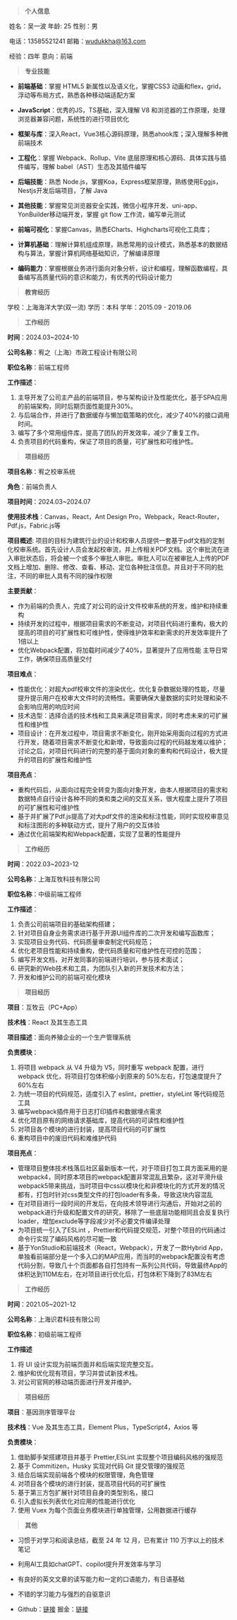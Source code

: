 > **个人信息**

​	姓名：吴一波                  	年龄:  25                            	性别：男

​	电话：13585521241            邮箱：wudukkha@163.com 

​	经验：四年                       意向：前端 

> **专业技能**

- **前端基础**：掌握 HTML5 新属性以及语义化，掌握CSS3 动画和flex，grid，浮动等布局方式，熟悉各种移动端适配方案

- **JavaScript**：优秀的JS，TS基础，深入理解 V8 和浏览器的工作原理，处理浏览器兼容问题，系统性的进行项目优化

- **框架与库**：深入React，Vue3核心源码原理，熟悉ahook库；深入理解多种微前端技术

- **工程化**：掌握 Webpack、Rollup、Vite 底层原理和核心源码、具体实践与插件编写，理解 babel（AST）生态及其插件编写

- **后端技能**：熟悉 Node.js，掌握Koa，Express框架原理，熟练使用Eggjs，Nestjs开发后端项目，了解 Java

- **其他技能**：掌握常见浏览器安全实践，微信小程序开发、uni-app、YonBuilder移动端开发，掌握 git flow 工作流，编写单元测试

- **前端可视化**：掌握Canvas，熟悉ECharts、Highcharts可视化工具库；

- **计算机基础**：理解计算机组成原理，熟悉常用的设计模式，熟悉基本的数据结构与算法，掌握计算机网络基础知识，了解编译原理

- **编码能力**：掌握根据业务进行面向对象分析，设计和编程，理解函数编程，具备编写高质量代码的意识和能力，有优秀的代码设计能力

> **教育经历**

学校：上海海洋大学(双一流)       学历：本科          学年：2015.09 - 2019.06

> **工作经历**

**时间**：2024.03~2024-10

**公司名称**：宥之（上海）市政工程设计有限公司

**职位名称**：前端工程师

**工作描述**：

1. 主导开发了公司主产品的前端项目，参与架构设计及性能优化，基于SPA应用的前端架构，同时后期页面性能提升30%。
2. 与后端合作，并进行了数据缓存与懒加载策略的优化，减少了40%的接口调用时间。
3. 编写了多个常用组件库，提高了团队的开发效率，减少了重复工作。
4. 负责项目的代码重构，保证了项目的质量，可扩展性和可维护性。

> **项目经历**	

**项目名称**：宥之校审系统

**角色**：前端负责人

**项目时间**：2024.03~2024.07

**使用技术栈**：Canvas，React，Ant Design Pro，Webpack，React-Router，Pdf.js，Fabric.js等

**项目概述**: 项目的目标为建筑行业的设计和校审人员提供一套基于pdf文档的定制化校审系统。首先设计人员会发起校审流，并上传相关PDF文档。这个审批流在进入审批状态后，将会被一个或多个审批人审批。审批人可以在被审批人上传的PDF文档上增加、删除、修改、查看、移动、定位各种批注信息。并且对于不同的批注，不同的审批人具有不同的操作权限

**主要贡献**：

- 作为前端的负责人，完成了对公司的设计文件校审系统的开发，维护和持续重构
- 持续开发的过程中，根据项目需求的不断变动，对项目代码进行重构，极大的提高的项目的可扩展性和可维护性，使得维护效率和新需求的开发效率提升了1倍以上
- 优化Webpack配置，将加载时间减少了40%，显著提升了应用性能
  主导日常工作，确保项目高质量交付

**项目难点**：

- 性能优化：对超大pdf校审文件的渲染优化，优化复杂数据处理的性能，尽量提升提示用户在校审大文件时的流畅性。需要确保大量数据的实时处理和染不会影响应用的响应时间
- 技术选型：选择合适的技术栈和工具来满足项目需求，同时考虑未来的可扩展性和维护性
- 项目设计：在开发过程中，项目需求不断变化，刚开始采用面向过程的方式进行开发，随着项目需求不断变化和新增，导致面向过程的代码越发难以维护；讨论之后，对项目代码进行的完整的基于面向对象的重构和代码设计，极大提升的项目的扩展性和维护性

**项目亮点**：

- 重构代码后，从面向过程完全转变为面向对象开发，由本人根据项目的需求和数据特点自行设计各种不同的类和类之间的交互关系，很大程度上提升了项目的可扩展性和可维护性
- 基于并扩展了Pdf.js提高了对大pdf文件的渲染和标注性能，同时实现校审意见和标注图形的多种联动方式，提升了用户的交互体验
- 通过优化前端架构和Webpack配置，实现了显著的性能提升

>  **工作经历**

**时间**：2022.03~2023-12 

**公司名称**：上海互牧科技有限公司 

**职位名称**：中级前端工程师

**工作描述**：

1. 负责公司前端项目的基础架构搭建；
2. 针对项目自身业务需求进行基于开源UI组件库的二次开发和编写函数库；
3. 实现项目业务代码、代码质量审查制定代码规范；
4. 优化老项目性能和持续重构，使代码质量和可维护性在可控的范围；
5. 编写开发文档，对开发同事的前端进行培训，参与技术面试；
6. 研究新的Web技术和工具，为团队引入新的开发技术和方法；
7. 开发和维护公司的前端可视化模块

> **项目经历**

**项目**：互牧云（PC+App）

**技术栈**：React 及其生态工具

**项目描述**：面向养殖企业的一个生产管理系统

**负责模块**：

1. 将项目 webpack 从 V4 升级为 V5，同时重写 webpack 配置，进行 webpack 优化，将项目打包体积缩小到原来的 50%左右，打包速度提升了 60%左右
1. 为统一项目的代码规范，适度引入了 eslint，prettier，styleLint 等代码规范工具
1. 编写webpack插件用于日志打印插件和数据埋点需求
1. 优化项目原有的网络请求基础库，提高代码的可读性和维护性
1. 对项目各个模块的进行封装，提高项目代码的可扩展性
1. 重构项目中的废旧代码和难维护代码

**项目亮点**：

- 管理项目整体技术栈落后社区最新版本一代，对于项目打包工具方面采用的是webpack4，同时原本项目的webpack配置非常混乱且繁杂，这对平滑升级webpack5带来挑战，当时项目中css以模块化和非模块化的方式开发的情况都有，打包时针对css类型文件的打包loader有多条，导致这块内容混乱
- 在对项目进行一段时间的开发后，在向技术领导进行沟通后，开始对之前的webpack进行升级和配置文件的研究，移除了一些底层功能相同且会反复执行loader，增加exclude等字段减少对不必要文件编译处理
- 为项目统一引入了ESLint ，Prettier和代码提交规范，对整个项目的代码通过命令行实现了编码风格的尽可能一致
- 基于YonStudio和前端技术（React，Webpack），开发了一款Hybrid App，单独看前端部分是一个多入口的MAP应用，而当时的webpack配置没有考虑代码分割，导致几十个页面都各自打包持有一系列公共代码，导致最终App的体积达到110M左右，在对项目进行优化后，打包体积下降到了83M左右

> **工作经历**

**时间**：2021.05~2021-12

**公司名称**：上海识君科技有限公司

**职位名称**：初级前端工程师

**工作描述**

1. 将 UI 设计实现为前端页面并和后端实现完整交互。
2. 维护和优化现有项目，学习并尝试新技术栈。
3. 对公司官网的移动端页面进行开发并维护。

> **项目经历**

**项目**：基因测序管理平台

**技术栈**：Vue 及其生态工具，Element Plus，TypeScript4，Axios 等

**负责模块**：

1. 借助脚手架搭建项目并基于 Prettier,ESLint 实现整个项目编码风格的强规范
2. 基于 Commitizen，Husky 实现对代码 Git 提交管理的强规范
3. 结合后端实现前端各个模块的权限管理，角色管理
4. 对项目各个模块的进行封装，提高项目代码的可扩展性
5. 基于第三方包扩展针对项目自身的类型别名，接口
6. 引入虚拟长列表优化对应用的性能进行优化
7. 使用 Vuex 为每个页面业务模块进行单独管理，公用数据进行缓存

> **其他**

- 习惯于对学习和阅读总结，截至 24 年 12 月，已有累计 110 万字以上的技术笔记

- 利用AI工具如chatGPT、copilot提升开发效率与学习

- 有良好的英文文章的读写能力和一定的口语能力，有日语基础

- 不错的学习能力与强烈的自驱意识

- Github：[链接](https://github.com/dukkhaybw)              掘金：[链接](https://juejin.cn/user/3465312480538343)

  

